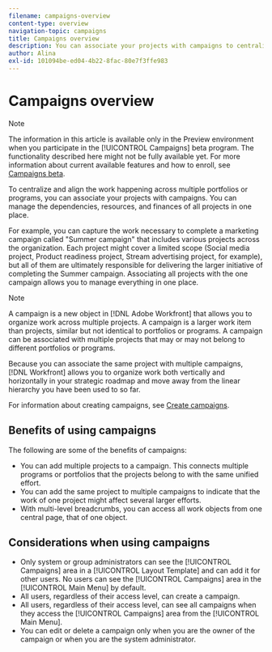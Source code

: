 ```yaml
---
filename: campaigns-overview
content-type: overview
navigation-topic: campaigns
title: Campaigns overview
description: You can associate your projects with campaigns to centralize and align the work happening across multiple portfolios or programs. You can manage the dependencies, resources, and finances of all projects in one place.
author: Alina
exl-id: 101094be-ed04-4b22-8fac-80e7f3ffe983
---
```

# Campaigns overview

>[!NOTE]
>
><span class="preview">The information in this article is available only in the Preview environment when you participate in the [!UICONTROL Campaigns] beta program. The functionality described here might not be fully available yet. For more information about current available features and how to enroll, see  [Campaigns beta](../../product-announcements/betas/campaign-object-beta.md).</span>


To centralize and align the work happening across multiple portfolios or programs, you can associate your projects with campaigns. You can manage the dependencies, resources, and finances of all projects in one place.

For example, you can capture the work necessary to complete a marketing campaign called "Summer campaign" that includes various projects across the organization. Each project might cover a limited scope (Social media project, Product readiness project, Stream advertising project, for example), but all of them are ultimately responsible for delivering the larger initiative of completing the Summer campaign. Associating all projects with the one campaign allows you to manage everything in one place.

>[!NOTE]
>
>A campaign is a new object in [!DNL Adobe Workfront] that allows you to organize work across multiple projects. A campaign is a larger work item  than projects, similar but not identical to portfolios or programs. A campaign can be associated with multiple projects that may or may not belong to different portfolios or programs.

Because you can associate the same project with multiple campaigns, [!DNL Workfront] allows you to organize work both vertically and horizontally in your strategic roadmap and move away from the linear hierarchy you have been used to so far.

For information about creating campaigns, see [Create campaigns](create-campaigns.md).

## Benefits of using campaigns

The following are some of the benefits of campaigns:

* You can add multiple projects to a campaign. This connects multiple programs or portfolios that the projects belong to with the same unified effort.
* You can add the same project to multiple campaigns to indicate that the work of one project might affect several larger efforts.
* With multi-level breadcrumbs, you can access all work objects from one central page, that of one object.


## Considerations when using campaigns

* Only system or group administrators can see the [!UICONTROL Campaigns] area in a [!UICONTROL Layout Template] and can add it for other users. No users can see the [!UICONTROL Campaigns] area in the [!UICONTROL Main Menu] by default.
* All users, regardless of their access level, can create a campaign.
* All users, regardless of their access level, can see all campaigns when they access the [!UICONTROL Campaigns] area from the [!UICONTROL Main Menu].
* You can edit or delete a campaign only when you are the owner of the campaign or when you are the system administrator.
